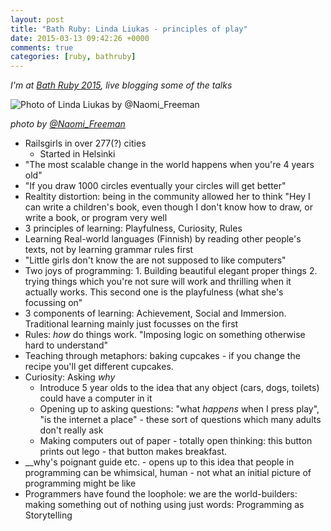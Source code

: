 ```yaml
---
layout: post
title: "Bath Ruby: Linda Liukas - principles of play"
date: 2015-03-13 09:42:26 +0000
comments: true
categories: [ruby, bathruby]
---
```

_I'm at [Bath Ruby 2015](http://2015.bathruby.org/), live blogging some of the
talks_

![Photo of Linda Liukas by
@Naomi_Freeman](https://pbs.twimg.com/media/B_-CEvAWEAA1Fqu.jpg:large)

_photo by [@Naomi\_Freeman](https://twitter.com/naomi\_freeman/)_

* Railsgirls in over 277(?) cities
    * Started in Helsinki
* "The most scalable change in the world happens when you're 4 years old"
* "If you draw 1000 circles eventually your circles will get better"
* Realtity distortion: being in the community allowed her to think "Hey I can
  write a children's book, even though I don't know how to draw, or write a
  book, or program very well
* 3 principles of learning: Playfulness, Curiosity, Rules
* Learning Real-world languages (Finnish) by reading other people's texts, not
  by learning grammar rules first
* "Little girls don't know the are not supposed to like computers"
* Two joys of programming: 1. Building beautiful elegant proper things 2.
  trying things which you're not sure will work and thrilling when it actually
  works. This second one is the playfulness (what she's focussing on"
* 3 components of learning: Achievement, Social and Immersion. Traditional
  learning mainly just focusses on the first
* Rules: *how* do things work. "Imposing logic on something otherwise hard to
  understand"
* Teaching through metaphors: baking cupcakes - if you change the recipe
  you'll get different cupcakes.
* Curiosity: Asking *why*
  * Introduce 5 year olds to the idea that any object (cars, dogs, toilets)
    could have a computer in it
  * Opening up to asking questions: "what _happens_ when I press play", "is
    the internet a place" - these sort of questions which many adults don't
    really
    ask
  * Making computers out of paper - totally open thinking: this button prints
    out lego - that button makes breakfast.
* __why's poignant guide etc. - opens up to this idea that people in
  programming can be whimsical, human - not what an initial picture of
  programming might be like
* Programmers have found the loophole: we are the world-builders: making
  something out of nothing using just words: Programming as Storytelling
